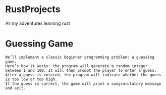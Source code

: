 # RustProjects
All my adventures learning rust


# Guessing Game
```
We’ll implement a classic beginner programming problem: a guessing game.
Here’s how it works: the program will generate a random integer between 1 and 100. It will then prompt the player to enter a guess.
After a guess is entered, the program will indicate whether the guess is too low or too high.
If the guess is correct, the game will print a congratulatory message and exit.
```
